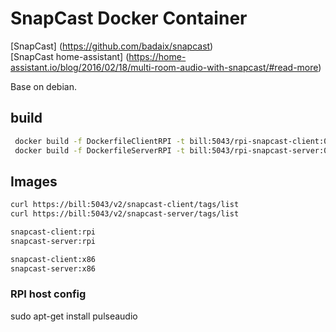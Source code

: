 # SnapCast Docker Container

 [SnapCast] (https://github.com/badaix/snapcast)   
 [SnapCast home-assistant] (https://home-assistant.io/blog/2016/02/18/multi-room-audio-with-snapcast/#read-more)   

 Base on debian.

## build

```bash
 docker build -f DockerfileClientRPI -t bill:5043/rpi-snapcast-client:0.4.1 . 
 docker build -f DockerfileServerRPI -t bill:5043/rpi-snapcast-server:0.4.1 .
```


## Images

```bash
curl https://bill:5043/v2/snapcast-client/tags/list
curl https://bill:5043/v2/snapcast-server/tags/list
```


```bash
snapcast-client:rpi
snapcast-server:rpi

snapcast-client:x86
snapcast-server:x86
```

### RPI host config 

 sudo apt-get install pulseaudio